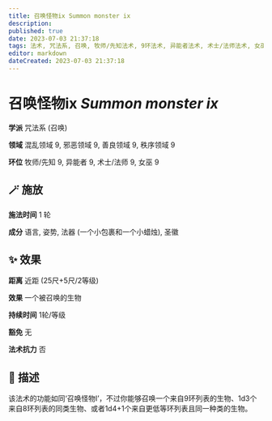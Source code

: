 ```yaml
---
title: 召唤怪物ix Summon monster ix
description: 
published: true
date: 2023-07-03 21:37:18
tags: 法术, 咒法系, 召唤, 牧师/先知法术, 9环法术, 异能者法术, 术士/法师法术, 女巫法术, 混乱领域, 邪恶领域, 善良领域, 秩序领域
editor: markdown
dateCreated: 2023-07-03 21:37:18
---
```


# **召唤怪物ix** *Summon monster ix*

**学派** 咒法系 (召唤) 

**领域** 混乱领域 9, 邪恶领域 9, 善良领域 9, 秩序领域 9

**环位** 牧师/先知 9, 异能者 9, 术士/法师 9, 女巫 9

## 🪄 施放

**施法时间** 1 轮

**成分** 语言, 姿势, 法器 (一个小包裹和一个小蜡烛), 圣徽

## ✨ 效果  

**距离** 近距 (25尺+5尺/2等级) 

**效果** 一个被召唤的生物 

**持续时间** 1轮/等级 

**豁免** 无

**法术抗力** 否

## 📖 描述

该法术的功能如同‘召唤怪物I’，不过你能够召唤一个来自9环列表的生物、1d3个来自8环列表的同类生物、或者1d4+1个来自更低等环列表且同一种类的生物。
    